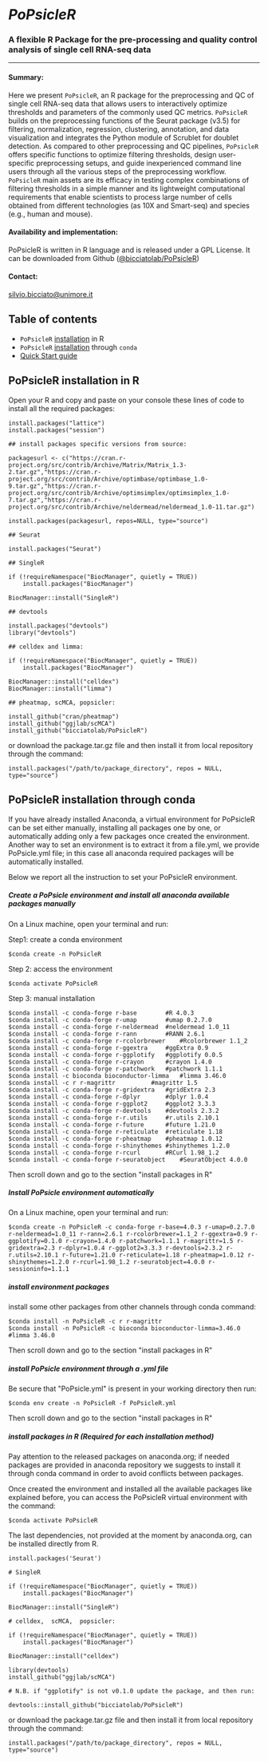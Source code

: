 # _PoPsicleR_ 
### A flexible R Package for the pre-processing and quality control analysis of single cell RNA-seq data
__________________________________________________________________
#### Summary: 
Here we present `PoPsicleR`, an R package for the preprocessing and QC of single cell RNA-seq data that allows users to interactively optimize thresholds and parameters of the commonly used QC metrics. `PoPsicleR` builds on the preprocessing functions of the Seurat package (v3.5) for filtering, normalization, regression, clustering, annotation, and data visualization and integrates the Python module of Scrublet for doublet detection. As compared to other preprocessing and QC pipelines, `PoPsicleR` offers specific functions to optimize filtering thresholds, design user-specific preprocessing setups, and guide inexperienced command line users through all the various steps of the preprocessing workflow. `PoPsicleR` main assets are its efficacy in testing complex combinations of filtering thresholds in a simple manner and its lightweight computational requirements that enable scientists to process large number of cells obtained from different technologies (as 10X and Smart-seq) and species (e.g., human and mouse).

#### Availability and implementation:
PoPsicleR is written in R language and is released under a GPL License. It can be downloaded from Github ([@bicciatolab/PoPsicleR](https://github.com/bicciatolab/PoPsicleR))
#### Contact: 
silvio.bicciato@unimore.it


## Table of contents

- `PoPsicleR` [installation](https://github.com/bicciatolab/PoPsicleR#popsicler-installation-in-r) in R
- `PoPsicleR` [installation](https://github.com/bicciatolab/PoPsicleR#popsicler-installation-through-conda) through `conda`
- [Quick Start guide](https://github.com/bicciatolab/PoPsicleR/docs/Quick_Start_guide.md)

## PoPsicleR installation in R

Open your R and copy and paste on your console these lines of code to install all the required packages: 

```
install.packages("lattice")
install.packages("session")

## install packages specific versions from source:
   
packagesurl <- c("https://cran.r-project.org/src/contrib/Archive/Matrix/Matrix_1.3-2.tar.gz","https://cran.r-project.org/src/contrib/Archive/optimbase/optimbase_1.0-9.tar.gz","https://cran.r-project.org/src/contrib/Archive/optimsimplex/optimsimplex_1.0-7.tar.gz","https://cran.r-project.org/src/contrib/Archive/neldermead/neldermead_1.0-11.tar.gz")

install.packages(packagesurl, repos=NULL, type="source")

## Seurat

install.packages("Seurat")

## SingleR

if (!requireNamespace("BiocManager", quietly = TRUE))
    install.packages("BiocManager")

BiocManager::install("SingleR")

## devtools

install.packages("devtools")
library("devtools")

## celldex and limma: 

if (!requireNamespace("BiocManager", quietly = TRUE))
    install.packages("BiocManager")

BiocManager::install("celldex")
BiocManager::install("limma")

## pheatmap, scMCA, popsicler:

install_github("cran/pheatmap") 
install_github("ggjlab/scMCA") 
install_github("bicciatolab/PoPsicleR")
```
or download the package.tar.gz file and then install it from local repository through the command:
  
```
install.packages("/path/to/package_directory", repos = NULL, type="source")
```

## PoPsicleR installation through conda

If you have already installed Anaconda, a virtual environment for PoPsicleR can be set either manually, installing all packages one by one, or automatically adding only a few packages once created the environment.
Another way to set an environment is to extract it from a file.yml, we provide PoPsicle.yml file; in this case all anaconda required packages will be automatically installed.

Below we report all the instruction to set your PoPsicleR environment.


##### Create a PoPsicle environment and install all anaconda available packages manually 

On a Linux machine, open your terminal and run:

Step1: create a conda environment

	$conda create -n PoPsicleR

Step 2: access the environment 

	$conda activate PoPsicleR

Step 3: manual installation

	$conda install -c conda-forge r-base     	#R 4.0.3
	$conda install -c conda-forge r-umap		#umap 0.2.7.0
	$conda install -c conda-forge r-neldermead	#neldermead 1.0_11
	$conda install -c conda-forge r-rann		#RANN 2.6.1
	$conda install -c conda-forge r-rcolorbrewer	#Rcolorbrewer 1.1_2
	$conda install -c conda-forge r-ggextra		#ggExtra 0.9
	$conda install -c conda-forge r-ggplotify	#ggplotify 0.0.5
	$conda install -c conda-forge r-crayon		#crayon 1.4.0
	$conda install -c conda-forge r-patchwork	#patchwork 1.1.1
	$conda install -c bioconda bioconductor-limma	#limma 3.46.0
	$conda install -c r r-magrittr			#magrittr 1.5
	$conda install -c conda-forge r-gridextra	#gridExtra 2.3
	$conda install -c conda-forge r-dplyr		#dplyr 1.0.4
	$conda install -c conda-forge r-ggplot2		#ggplot2 3.3.3
	$conda install -c conda-forge r-devtools	#devtools 2.3.2
	$conda install -c conda-forge r-r.utils		#r.utils 2.10.1
	$conda install -c conda-forge r-future		#future 1.21.0
	$conda install -c conda-forge r-reticulate	#reticulate 1.18
	$conda install -c conda-forge r-pheatmap	#pheatmap 1.0.12
	$conda install -c conda-forge r-shinythemes	#shinythemes 1.2.0
	$conda install -c conda-forge r-rcurl		#RCurl 1.98_1.2
	$conda install -c conda-forge r-seuratobject	#SeuratObject 4.0.0

Then scroll down and go to the section "install packages in R"

##### Install PoPsicle environment automatically
 
On a Linux machine, open your terminal and run:

	$conda create -n PoPsicleR -c conda-forge r-base=4.0.3 r-umap=0.2.7.0 r-neldermead=1.0_11 r-rann=2.6.1 r-rcolorbrewer=1.1_2 r-ggextra=0.9 r-ggplotify=0.1.0 r-crayon=1.4.0 r-patchwork=1.1.1 r-magrittr=1.5 r-gridextra=2.3 r-dplyr=1.0.4 r-ggplot2=3.3.3 r-devtools=2.3.2 r-r.utils=2.10.1 r-future=1.21.0 r-reticulate=1.18 r-pheatmap=1.0.12 r-shinythemes=1.2.0 r-rcurl=1.98_1.2 r-seuratobject=4.0.0 r-sessioninfo=1.1.1

##### install environment packages

install some other packages from other channels through conda command: 

	$conda install -n PoPsicleR -c r r-magrittr
	$conda install -n PoPsicleR -c bioconda bioconductor-limma=3.46.0		#limma 3.46.0

Then scroll down and go to the section "install packages in R"

##### install PoPsicle environment through a .yml file

Be secure that "PoPsicle.yml" is present in your working directory then run: 

	$conda env create -n PoPsicleR -f PoPsicleR.yml

Then scroll down and go to the section "install packages in R"

#####	install packages in R (Required for each installation method)   

Pay attention to the released packages on anaconda.org; if needed packages are provided in anaconda repository we suggests to install it through conda command in order to avoid conflicts between packages.

Once created the environment and installed all the available packages like explained before, you can access the PoPsicleR virtual environment with the command: 

	$conda activate PoPsicleR

The last dependencies, not provided at the moment by anaconda.org, can be installed directly from R.
 
```
install.packages('Seurat')

# SingleR

if (!requireNamespace("BiocManager", quietly = TRUE))
    install.packages("BiocManager")

BiocManager::install("SingleR")

# celldex,  scMCA,  popsicler:

if (!requireNamespace("BiocManager", quietly = TRUE))
    install.packages("BiocManager")

BiocManager::install("celldex")

library(devtools)
install_github("ggjlab/scMCA") 

# N.B. if "ggplotify" is not v0.1.0 update the package, and then run:

devtools::install_github("bicciatolab/PoPsicleR")
```
or download the package.tar.gz file and then install it from local  repository through the command:
 
```
install.packages("/path/to/package_directory", repos = NULL, type="source")
```

